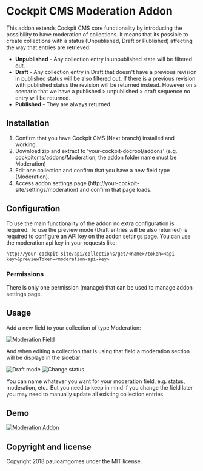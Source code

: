 # Cockpit CMS Moderation Addon

This addon extends Cockpit CMS core functionality by introducing the possibility to have moderation of collections. It means that its possible to create collections with a status (Unpublished, Draft or Published) affecting the way that entries are retrieved:

- **Unpublished** - Any collection entry in unpublished state will be filtered out.
- **Draft** - Any collection entry in Draft that doesn't have a previous revision in published status will be also filtered out. If there is a previous revision with published status the revision will be returned instead. However on a scenario that we have a published > unpublished > draft sequence no entry will be returned.
- **Published** - They are always returned.

## Installation

1. Confirm that you have Cockpit CMS (Next branch) installed and working.
2. Download zip and extract to 'your-cockpit-docroot/addons' (e.g. cockpitcms/addons/Moderation, the addon folder name must be Moderation)
3. Edit one collection and confirm that you have a new field type (Moderation).
4. Access addon settings page (http://your-cockpit-site/settings/moderation) and confirm that page loads.

## Configuration

To use the main functionality of the addon no extra configuration is required.
To use the preview mode (Draft entries will be also returned) is required to configure an API key
on the addon settings page. You can use the moderation api key in your requests like:

```
http://your-cockpit-site/api/collections/get/<name>?token=<api-key>&previewToken=<moderation-api-key>
```

### Permissions

There is only one permission (manage) that can be used to manage addon settings page.

## Usage

Add a new field to your collection of type Moderation:

![Moderation Field](https://monosnap.com/image/wbgrrxHnGsXTM2NyNIboNZJbwW1dgc.png)

And when editing a collection that is using that field a moderation section will be displaye in the sidebar:

![Draft mode](https://monosnap.com/image/EcIQatqowil0atxnc3Opr0TJtqLYIp.png)
![Change status](https://monosnap.com/image/rv9Tf4ughdm2CgZgdCb5E7crvJexrW.png)

You can name whatever you want for your moderation field, e.g. status, moderation, etc.. But you need to keep in mind
if you change the field later you may need to manually update all existing collection entries.

## Demo

[![Moderation Addon](http://img.youtube.com/vi/LywGxJqUJkg/0.jpg)](http://www.youtube.com/watch?v=LywGxJqUJkg "Moderation Addon")

## Copyright and license

Copyright 2018 pauloamgomes under the MIT license.
